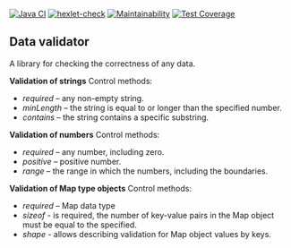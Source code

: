 [![Java CI](https://github.com/opifexM/java-project-78/actions/workflows/main.yml/badge.svg)](https://github.com/opifexM/java-project-78/actions/workflows/main.yml)
[![hexlet-check](https://github.com/opifexM/java-project-78/actions/workflows/hexlet-check.yml/badge.svg)](https://github.com/opifexM/java-project-78/actions/workflows/hexlet-check.yml)
[![Maintainability](https://api.codeclimate.com/v1/badges/9535239562c7bd7ee9b5/maintainability)](https://codeclimate.com/github/opifexM/java-project-78/maintainability)
[![Test Coverage](https://api.codeclimate.com/v1/badges/9535239562c7bd7ee9b5/test_coverage)](https://codeclimate.com/github/opifexM/java-project-78/test_coverage)

## Data validator
A library for checking the correctness of any data.

**Validation of strings**
Control methods:
* _required_ – any non-empty string.
* _minLength_ – the string is equal to or longer than the specified number.
* _contains_ – the string contains a specific substring.

**Validation of numbers**
Control methods:
* _required_ – any number, including zero.
* _positive_ – positive number.
* _range_ – the range in which the numbers, including the boundaries.

**Validation of Map type objects**
Control methods:
* _required_ – Map data type
* _sizeof_ - is required, the number of key-value pairs in the Map object must be equal to the specified.
* _shape_ - allows describing validation for Map object values by keys.
##
